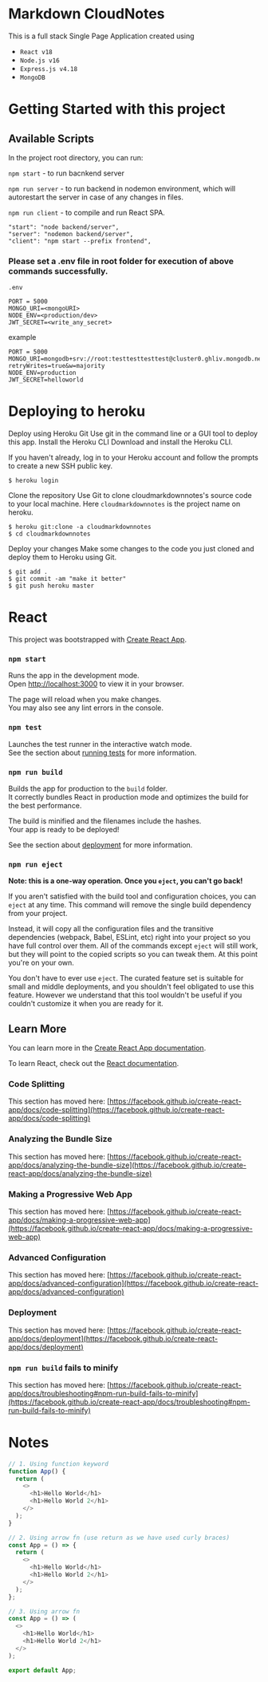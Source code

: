 # Markdown CloudNotes

This is a full stack Single Page Application created using

- `React v18`
- `Node.js v16`
- `Express.js v4.18`
- `MongoDB`

# Getting Started with this project

## Available Scripts

In the project root directory, you can run:

`npm start` - to run bacnkend server

`npm run server` - to run backend in nodemon environment, which will autorestart the server in case of any changes in files.

`npm run client` - to compile and run React SPA.

```
"start": "node backend/server",
"server": "nodemon backend/server",
"client": "npm start --prefix frontend",
```

### Please set a .env file in root folder for execution of above commands successfully.

`.env`

```
PORT = 5000
MONGO_URI=<mongoURI>
NODE_ENV=<production/dev>
JWT_SECRET=<write_any_secret>
```

example

```
PORT = 5000
MONGO_URI=mongodb+srv://root:testtesttesttest@cluster0.ghliv.mongodb.net/?retryWrites=true&w=majority
NODE_ENV=production
JWT_SECRET=helloworld
```

# Deploying to heroku

Deploy using Heroku Git
Use git in the command line or a GUI tool to deploy this app.
Install the Heroku CLI
Download and install the Heroku CLI.

If you haven't already, log in to your Heroku account and follow the prompts to create a new SSH public key.

```
$ heroku login
```

Clone the repository
Use Git to clone cloudmarkdownnotes's source code to your local machine.
Here `cloudmarkdownnotes` is the project name on heroku.

```
$ heroku git:clone -a cloudmarkdownnotes
$ cd cloudmarkdownnotes
```

Deploy your changes
Make some changes to the code you just cloned and deploy them to Heroku using Git.

```
$ git add .
$ git commit -am "make it better"
$ git push heroku master
```

# React

This project was bootstrapped with [Create React App](https://github.com/facebook/create-react-app).

### `npm start`

Runs the app in the development mode.\
Open [http://localhost:3000](http://localhost:3000) to view it in your browser.

The page will reload when you make changes.\
You may also see any lint errors in the console.

### `npm test`

Launches the test runner in the interactive watch mode.\
See the section about [running tests](https://facebook.github.io/create-react-app/docs/running-tests) for more information.

### `npm run build`

Builds the app for production to the `build` folder.\
It correctly bundles React in production mode and optimizes the build for the best performance.

The build is minified and the filenames include the hashes.\
Your app is ready to be deployed!

See the section about [deployment](https://facebook.github.io/create-react-app/docs/deployment) for more information.

### `npm run eject`

**Note: this is a one-way operation. Once you `eject`, you can't go back!**

If you aren't satisfied with the build tool and configuration choices, you can `eject` at any time. This command will remove the single build dependency from your project.

Instead, it will copy all the configuration files and the transitive dependencies (webpack, Babel, ESLint, etc) right into your project so you have full control over them. All of the commands except `eject` will still work, but they will point to the copied scripts so you can tweak them. At this point you're on your own.

You don't have to ever use `eject`. The curated feature set is suitable for small and middle deployments, and you shouldn't feel obligated to use this feature. However we understand that this tool wouldn't be useful if you couldn't customize it when you are ready for it.

## Learn More

You can learn more in the [Create React App documentation](https://facebook.github.io/create-react-app/docs/getting-started).

To learn React, check out the [React documentation](https://reactjs.org/).

### Code Splitting

This section has moved here: [https://facebook.github.io/create-react-app/docs/code-splitting](https://facebook.github.io/create-react-app/docs/code-splitting)

### Analyzing the Bundle Size

This section has moved here: [https://facebook.github.io/create-react-app/docs/analyzing-the-bundle-size](https://facebook.github.io/create-react-app/docs/analyzing-the-bundle-size)

### Making a Progressive Web App

This section has moved here: [https://facebook.github.io/create-react-app/docs/making-a-progressive-web-app](https://facebook.github.io/create-react-app/docs/making-a-progressive-web-app)

### Advanced Configuration

This section has moved here: [https://facebook.github.io/create-react-app/docs/advanced-configuration](https://facebook.github.io/create-react-app/docs/advanced-configuration)

### Deployment

This section has moved here: [https://facebook.github.io/create-react-app/docs/deployment](https://facebook.github.io/create-react-app/docs/deployment)

### `npm run build` fails to minify

This section has moved here: [https://facebook.github.io/create-react-app/docs/troubleshooting#npm-run-build-fails-to-minify](https://facebook.github.io/create-react-app/docs/troubleshooting#npm-run-build-fails-to-minify)

# Notes

```js
// 1. Using function keyword
function App() {
  return (
    <>
      <h1>Hello World</h1>
      <h1>Hello World 2</h1>
    </>
  );
}

// 2. Using arrow fn (use return as we have used curly braces)
const App = () => {
  return (
    <>
      <h1>Hello World</h1>
      <h1>Hello World 2</h1>
    </>
  );
};

// 3. Using arrow fn
const App = () => (
  <>
    <h1>Hello World</h1>
    <h1>Hello World 2</h1>
  </>
);

export default App;
```

